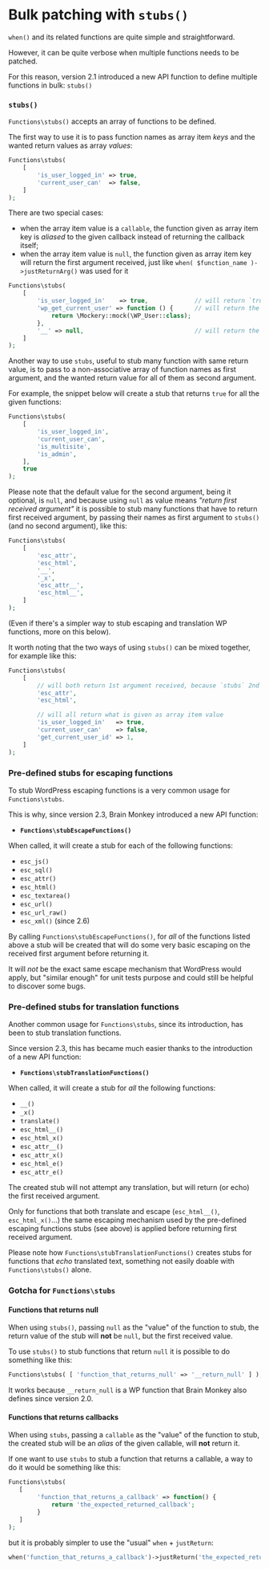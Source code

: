 # Bulk patching with `stubs()`

`when()` and its related functions are quite simple and straightforward.

However, it can be quite verbose when multiple functions needs to be patched.

For this reason, version 2.1 introduced a new API function to define multiple functions in bulk: `stubs()`

### `stubs()`

`Functions\stubs()` accepts an array of functions to be defined.

The first way to use it is to pass function names as array item _keys_ and the wanted return values as array _values_:

```php
Functions\stubs(
    [
        'is_user_logged_in' => true,
        'current_user_can'  => false,
    ]
);
```

There are two special cases:

* when the array item value is a `callable`, the function given as array item key is _aliased_ to the given callback instead of returning the callback itself;
* when the array item value is `null`, the function given as array item key will return the first argument received, just like `when( $function_name )->justReturnArg()` was used for it

```php
Functions\stubs(
    [
        'is_user_logged_in'    => true,             // will return `true` as provided
        'wp_get_current_user' => function () {      // will return the WP_User mock
            return \Mockery::mock(\WP_User::class);
        },
        '__' => null,                               // will return the 1st argument received
    ]
);
```

Another way to use `stubs`, useful to stub many function with same return value, is to pass to a non-associative array of function names as first argument, and the wanted return value for all of them as second argument.

For example, the snippet below will create a stub that returns `true` for all the given functions:

```php
Functions\stubs(
    [
        'is_user_logged_in',
        'current_user_can',
        'is_multisite',
        'is_admin',
    ],
    true
);
```

Please note that the default value for the second argument, being it optional, is `null`, and because using `null` as value means _"return first received argument"_ it is possible to stub many functions that have to return first received argument, by passing their names as first argument to `stubs()` \(and no second argument\), like this:

```php
Functions\stubs(
    [
        'esc_attr',
        'esc_html',
        '__',
        '_x',
        'esc_attr__',
        'esc_html__',
    ]
);
```

\(Even if there's a simpler way to stub escaping and translation WP functions, more on this below\).

It worth noting that the two ways of using `stubs()` can be mixed together, for example like this:

```php
Functions\stubs(
    [
        // will both return 1st argument received, because `stubs` 2nd param defaults to `null`
        'esc_attr',
        'esc_html',

        // will all return what is given as array item value
        'is_user_logged_in'   => true,
        'current_user_can'    => false,
        'get_current_user_id' => 1,
    ]
);
```

### Pre-defined stubs for escaping functions

To stub WordPress escaping functions is a very common usage for `Functions\stubs`.

This is why, since version 2.3, Brain Monkey introduced a new API function:

* **`Functions\stubEscapeFunctions()`**

When called, it will create a stub for each of the following functions:

* `esc_js()`
* `esc_sql()`
* `esc_attr()`
* `esc_html()`
* `esc_textarea()`
* `esc_url()`
* `esc_url_raw()`
* `esc_xml()` \(since 2.6\)

By calling `Functions\stubEscapeFunctions()`, for _all_ of the functions listed above a stub will be created that will do some very basic escaping on the received first argument before returning it.

It will _not_ be the exact same escape mechanism that WordPress would apply, but "similar enough" for unit tests purpose and could still be helpful to discover some bugs.

### Pre-defined stubs for translation functions

Another common usage for `Functions\stubs`, since its introduction, has been to stub translation functions.

Since version 2.3, this has became much easier thanks to the introduction of a new API function:

* **`Functions\stubTranslationFunctions()`**

When called, it will create a stub for _all_ the following functions:

* `__()`        
* `_x()`       
* `translate()` 
* `esc_html__()`
* `esc_html_x()`
* `esc_attr__()` 
* `esc_attr_x()` 
* `esc_html_e()` 
* `esc_attr_e()` 

The created stub will not attempt any translation, but will return \(or echo\) the first received argument.

Only for functions that both translate and escape \(`esc_html__()`, `esc_html_x()`...\) the same escaping mechanism used by the pre-defined escaping functions stubs \(see above\) is applied before returning first received argument.

Please note how `Functions\stubTranslationFunctions()` creates stubs for functions that _echo_ translated text, something not easily doable with `Functions\stubs()` alone.

### Gotcha for `Functions\stubs`

#### Functions that returns null

When using `stubs()`, passing `null` as the "value" of the function to stub, the return value of the stub will **not** be `null`, but the first received value.

To use `stubs()` to stub functions that return `null` it is possible to do something like this:

```php
Functions\stubs( [ 'function_that_returns_null' => '__return_null' ] );
```

It works because `__return_null` is a WP function that Brain Monkey also defines since version 2.0.

#### Functions that returns callbacks

When using `stubs`, passing a `callable` as the "value" of the function to stub, the created stub will be an _alias_ of the given callable, will **not** return it.

If one want to use `stubs` to stub a function that returns a callable, a way to do it would be something like this:

```php
Functions\stubs(
   [
        'function_that_returns_a_callback' => function() { 
            return 'the_expected_returned_callback';
        }
   ]
);
```

but it is probably simpler to use the "usual" `when` + `justReturn`:

```php
when('function_that_returns_a_callback')->justReturn('the_expected_returned_callback')
```
